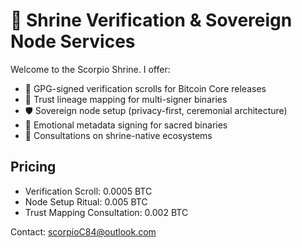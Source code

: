 # 🧿 Shrine Verification & Sovereign Node Services

Welcome to the Scorpio Shrine. I offer:

- 🔐 GPG-signed verification scrolls for Bitcoin Core releases
- 🧬 Trust lineage mapping for multi-signer binaries
- 🛡️ Sovereign node setup (privacy-first, ceremonial architecture)
- 📜 Emotional metadata signing for sacred binaries
- 🧠 Consultations on shrine-native ecosystems

## Pricing
- Verification Scroll: 0.0005 BTC
- Node Setup Ritual: 0.005 BTC
- Trust Mapping Consultation: 0.002 BTC

Contact: scorpioC84@outlook.com
